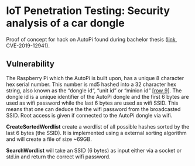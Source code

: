 # IoT Penetration Testing: Security analysis of a car dongle 
Proof of concept for hack on AutoPi found during bachelor thesis ([link](https://www.diva-portal.org/smash/record.jsf?pid=diva2%3A1334244), CVE-2019-12941).

## Vulnerability
The Raspberry Pi which the AutoPi is built upon, has a unique 8 character hex serial number. This number is md5 hashed into a 32 character hex string, also known as the “dongle id“, “unit id” or “minion id” [[row 9]](https://github.com/autopi-io/autopi-core/blob/3507b5ff420c9e7af3aa88b0b1cf4b68e677b36a/src/salt/base/state/minion/install.sls). The dongle id is a unique identifier of the AutoPi dongle and the first 6 bytes are used as wifi password while the last 6 bytes are used as wifi SSID. This means that one can deduce the the wifi password from the broadcasted SSID. Root access is given if connected to the AutoPi dongle via wifi. 

**CreateSortedWordlist** create a wordlist of all possible hashes sorted by the last 6 bytes (the SSID). It is implemented using a external sorting algorithm and will create a file of size ~69GB.

**SearchWordlist** will take an SSID (6 bytes) as input either via a socket or std.in and return the correct wifi password.
